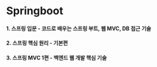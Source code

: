 # Springboot
#### 1. 스프링 입문 - 코드로 배우는 스프링 부트, 웹 MVC, DB 접근 기술
#### 2. 스프링 핵심 원리 - 기본편
#### 3. 스프링 MVC 1편 - 백엔드 웹 개발 핵심 기술
